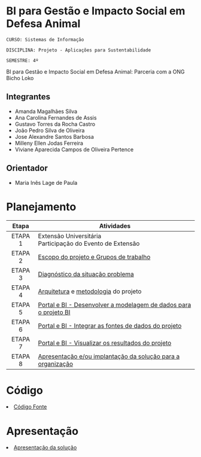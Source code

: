 # BI para Gestão e Impacto Social em Defesa Animal

`CURSO: Sistemas de Informação`

`DISCIPLINA: Projeto - Aplicações para Sustentabilidade`

`SEMESTRE: 4º`

BI para Gestão e Impacto Social em Defesa Animal: Parceria com a ONG Bicho Loko

## Integrantes

- Amanda Magalhães Silva
- Ana Carolina Fernandes de Assis
- Gustavo Torres da Rocha Castro
- João Pedro Silva de Oliveira
- Jose Alexandre Santos Barbosa
- Milleny Ellen Jodas Ferreira
- Viviane Aparecida Campos de Oliveira Pertence

## Orientador

- Maria Inês Lage de Paula

# Planejamento

|  Etapa  | Atividades                                                                                          |
| :-----: | --------------------------------------------------------------------------------------------------- |
| ETAPA 1 | Extensão Universitária <br> Participação do Evento de Extensão|
| ETAPA 2 | [Escopo do projeto e Grupos de trabalho ](scope_team.md)                  |
| ETAPA 3 | [Diagnóstico da situação problema](docs/diagnosis.md)                                               |
| ETAPA 4 | [Arquitetura](docs/architecture.md) e [metodologia](docs/methodology.md) do projeto    |
| ETAPA 5 | [Portal e BI - Desenvolver a modelagem de dados para o projeto BI](docs/modeling_bi.md)                                                             |
| ETAPA 6 | [Portal e BI - Integrar as fontes de dados do projeto ](docs/integration_etl.md) |
| ETAPA 7 | [Portal e BI - Visualizar os resultados do projeto](docs/visualization.md) |
| ETAPA 8 | [Apresentação e/ou implantação da solução para a organização](presentation/README.md) |

# Código

<li><a href="src/README.md"> Código Fonte</a></li>

# Apresentação

<li><a href="presentation/README.md"> Apresentação da solução</a></li>
